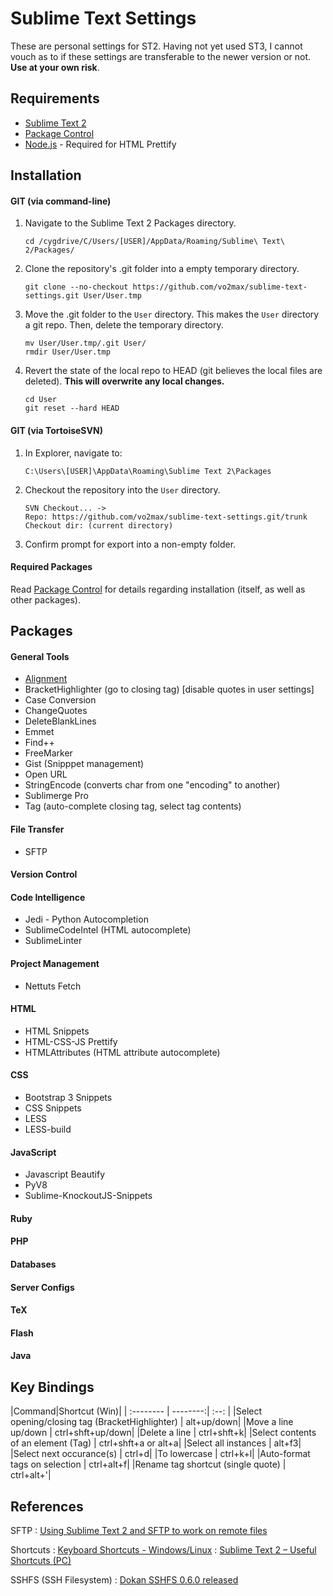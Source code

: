 Sublime Text Settings
=====================

These are personal settings for ST2. Having not yet used ST3, I cannot vouch as to if these settings are transferable to the newer version or not. **Use at your own risk**.

Requirements
------------

- [Sublime Text 2](http://www.sublimetext.com/)
- [Package Control](https://sublime.wbond.net/installation#st2)
- [Node.js](http://nodejs.org) - Required for HTML Prettify

Installation
------------

#### <i class="icon-folder-open"></i> GIT (via command-line)

1. Navigate to the Sublime Text 2 Packages directory.
   ```
   cd /cygdrive/C/Users/[USER]/AppData/Roaming/Sublime\ Text\ 2/Packages/
   ```

2. Clone the repository's .git folder into a empty temporary directory.
   ```
   git clone --no-checkout https://github.com/vo2max/sublime-text-settings.git User/User.tmp
   ```

3. Move the .git folder to the `User` directory. This makes the `User` directory a git repo. Then, delete the temporary directory.
   ```
   mv User/User.tmp/.git User/
   rmdir User/User.tmp
   ```

4. Revert the state of the local repo to HEAD (git believes the local files are deleted). **This will overwrite any local changes.**
   ``` 
   cd User
   git reset --hard HEAD
   ```

#### <i class="icon-folder-open"></i> GIT (via TortoiseSVN)

1. In Explorer, navigate to:
   ```
   C:\Users\[USER]\AppData\Roaming\Sublime Text 2\Packages
   ```

2. Checkout the repository into the `User` directory.
   ```
   SVN Checkout... -> 
   Repo: https://github.com/vo2max/sublime-text-settings.git/trunk
   Checkout dir: (current directory)
   ```

3. Confirm prompt for export into a non-empty folder.


#### <i class="icon-download"></i> Required Packages

Read [<i class="icon-share"></i> Package Control](https://sublime.wbond.net/installation#st2) for details regarding installation (itself, as well as other packages).

Packages
--------

#### General Tools
- [Alignment](http://wbond.net/sublime_packages/alignment)
- BracketHighlighter (go to closing tag) [disable quotes in user settings]
- Case Conversion
- ChangeQuotes
- DeleteBlankLines
- Emmet
- Find++
- FreeMarker
- Gist (Snipppet management)
- Open URL
- StringEncode (converts char from one "encoding" to another)
- Sublimerge Pro
- Tag (auto-complete closing tag, select tag contents)

#### File Transfer
- SFTP

#### Version Control

#### Code Intelligence
- Jedi - Python Autocompletion
- SublimeCodeIntel (HTML autocomplete)
- SublimeLinter

#### Project Management
- Nettuts Fetch

#### HTML
- HTML Snippets
- HTML-CSS-JS Prettify
- HTMLAttributes (HTML attribute autocomplete)

#### CSS
- Bootstrap 3 Snippets
- CSS Snippets
- LESS
- LESS-build

#### JavaScript
- Javascript Beautify
- PyV8
- Sublime-KnockoutJS-Snippets

#### Ruby 

#### PHP

#### Databases

#### Server Configs

#### TeX

#### Flash

#### Java

Key Bindings
------------

|Command|Shortcut (Win)|
| :-------- | --------:| :--: |
|Select opening/closing tag (BracketHighlighter) | alt+up/down|
|Move a line up/down | ctrl+shft+up/down|
|Delete a line | ctrl+shft+k|
|Select contents of an element (Tag) | ctrl+shft+a or alt+a|
|Select all instances | alt+f3|
|Select next occurance(s) | ctrl+d|
|To lowercase | ctrl+k+l|
|Auto-format tags on selection | ctrl+alt+f|
|Rename tag shortcut (single quote) | ctrl+alt+'|

References
----------
SFTP
:   [Using Sublime Text 2 and SFTP to work on remote files](http://coderwall.com/p/52p2xa)

Shortcuts
:   [Keyboard Shortcuts - Windows/Linux](http://docs.sublimetext.info/en/latest/reference/keyboard_shortcuts_win.html)
:   [Sublime Text 2 – Useful Shortcuts (PC)](https://gist.github.com/1736542)

SSHFS (SSH Filesystem)
:   [Dokan SSHFS 0.6.0 released](http://dokan-dev.net/en/2011/01/12/dokan-sshfs-0-6-0-released/)
